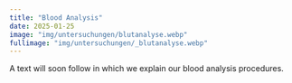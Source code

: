 ```yaml
---
title: "Blood Analysis"
date: 2025-01-25
image: "img/untersuchungen/blutanalyse.webp"
fullimage: "img/untersuchungen/_blutanalyse.webp"
---
```

A text will soon follow in which we explain our blood analysis procedures.